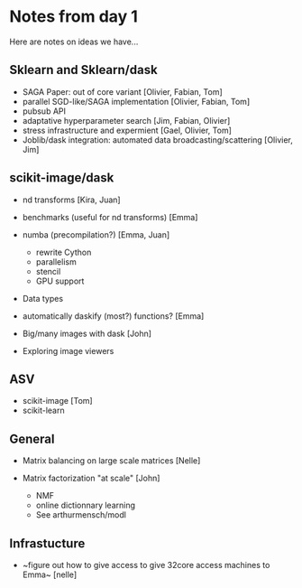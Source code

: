 # Notes from day 1

Here are notes on ideas we have...

## Sklearn and Sklearn/dask

- SAGA Paper: out of core variant [Olivier, Fabian, Tom]
- parallel SGD-like/SAGA implementation  [Olivier, Fabian, Tom]
- pubsub API
- adaptative hyperparameter search [Jim, Fabian, Olivier]
- stress infrastructure and expermient [Gael, Olivier, Tom]
- Joblib/dask integration: automated data broadcasting/scattering [Olivier, Jim]

## scikit-image/dask

- nd transforms [Kira, Juan] 
- benchmarks (useful for nd transforms) [Emma]
- numba (precompilation?) [Emma, Juan]

    - rewrite Cython
    - parallelism
    - stencil
    - GPU support

- Data types
- automatically daskify (most?) functions? [Emma]
- Big/many images with dask [John]
- Exploring image viewers

## ASV

- scikit-image [Tom]
- scikit-learn 

## General

- Matrix balancing on large scale matrices [Nelle]
- Matrix factorization "at scale" [John]

    - NMF
    - online dictionnary learning
    - See arthurmensch/modl

## Infrastucture

- ~figure out how to give access to give 32core access machines to Emma~ [nelle]
